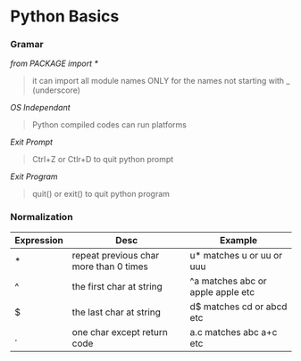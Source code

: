 # Python Basics 
### Gramar
*from PACKAGE import \**
> it can import all module names ONLY for the names not starting with _ (underscore)

*OS Independant*
> Python compiled codes can run platforms

*Exit Prompt*
> Ctrl+Z or Ctlr+D to quit python prompt

*Exit Program*
> quit() or exit() to quit python program

### Normalization
|Expression|Desc|Example|
|---|---|---|
|*| repeat previous char more than 0 times|u\* matches u or uu or uuu 
|^| the first char at string|\^a matches abc or apple apple etc
|$| the last char at string|d\$ matches cd or abcd etc
|.| one char except return code|a.c matches abc a+c etc



